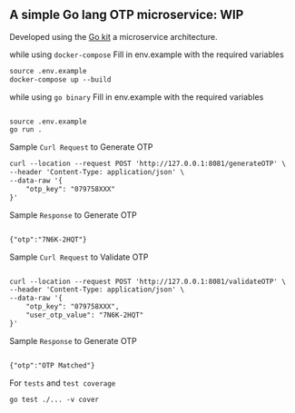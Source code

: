 
## A simple Go lang OTP microservice: WIP

Developed using the [Go kit](https://dev.to/eminetto/microservices-in-go-using-the-go-kit-jjf) a microservice architecture.




while using ```docker-compose``` Fill in env.example with the required variables

``` markdown
source .env.example
docker-compose up --build

```

while using ```go binary``` Fill in env.example with the required variables

```markdown

source .env.example
go run .

```

Sample ```Curl Request``` to Generate OTP 

```markdown
curl --location --request POST 'http://127.0.0.1:8081/generateOTP' \
--header 'Content-Type: application/json' \
--data-raw '{
    "otp_key": "079758XXX"
}'
```

Sample ```Response``` to Generate OTP 

```markdown

{"otp":"7N6K-2HQT"}

```

Sample ```Curl Request``` to Validate OTP 

```markdown

curl --location --request POST 'http://127.0.0.1:8081/validateOTP' \
--header 'Content-Type: application/json' \
--data-raw '{
    "otp_key": "079758XXX",
    "user_otp_value": "7N6K-2HQT"
}'
```
Sample ```Response``` to Generate OTP 

```markdown

{"otp":"OTP Matched"}

```

For ```tests``` and ```test coverage``` 

```markdown
go test ./... -v cover

```